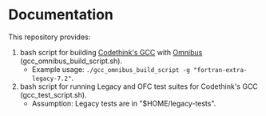 # Documentation

This repository provides:
1. bash script for building [Codethink's GCC](https://github.com/CodethinkLabs/gcc)
   with [Omnibus](https://github.com/CodethinkLabs/omnibus-codethink-toolchain)
   (gcc_omnibus_build_script.sh).
    - Example usage: `./gcc_omnibus_build_script -g "fortran-extra-legacy-7.2"`.
2. bash script for running Legacy and OFC test suites for Codethink's GCC
   (gcc_test_script.sh).
    - Assumption: Legacy tests are in "$HOME/legacy-tests".
